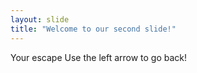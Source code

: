 ```yaml
---
layout: slide
title: "Welcome to our second slide!" 
---
```

Your escape
Use the left arrow to go back!
